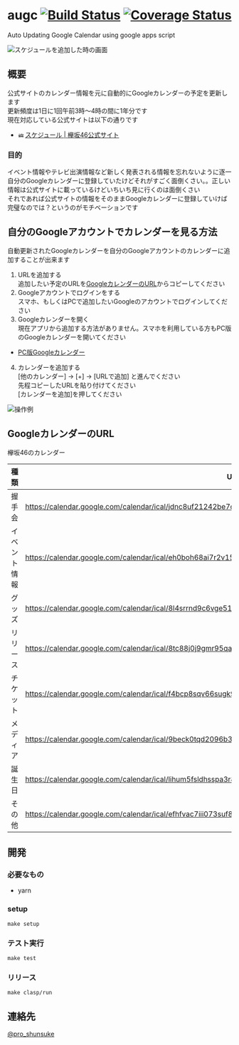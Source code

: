 # augc [![Build Status](https://travis-ci.com/proshunsuke/augc.svg?branch=master)](https://travis-ci.com/proshunsuke/augc) [![Coverage Status](https://coveralls.io/repos/github/proshunsuke/augc/badge.svg?branch=coverage)](https://coveralls.io/github/proshunsuke/augc?branch=coverage)

Auto Updating Google Calendar using google apps script

![スケジュールを追加した時の画面](https://user-images.githubusercontent.com/3148511/70384167-eafa3180-19bd-11ea-87e3-4bca2a078021.png)

## 概要

公式サイトのカレンダー情報を元に自動的にGoogleカレンダーの予定を更新します  
更新頻度は1日に1回午前3時〜4時の間に1年分です  
現在対応している公式サイトは以下の通りです
* <img src="https://upload.wikimedia.org/wikipedia/commons/thumb/f/f8/Keyakizaka46_logo.svg/800px-Keyakizaka46_logo.svg.png" width="12px" alt="欅坂46のロゴ"> [スケジュール | 欅坂46公式サイト](https://www.keyakizaka46.com/s/k46o/media/list)

### 目的

イベント情報やテレビ出演情報など新しく発表される情報を忘れないように逐一自分のGoogleカレンダーに登録していたけどそれがすごく面倒くさい。。正しい情報は公式サイトに載っているけどいちいち見に行くのは面倒くさい  
それであれば公式サイトの情報をそのままGoogleカレンダーに登録していけば完璧なのでは？というのがモチベーションです

## 自分のGoogleアカウントでカレンダーを見る方法

自動更新されたGoogleカレンダーを自分のGoogleアカウントのカレンダーに追加することが出来ます

1. URLを追加する  
追加したい予定のURLを[GoogleカレンダーのURL](#GoogleカレンダーのURL)からコピーしてください
2. Googleアカウントでログインをする  
スマホ、もしくはPCで追加したいGoogleのアカウントでログインしてください
3. Googleカレンダーを開く  
現在アプリから追加する方法がありません。スマホを利用している方もPC版のGoogleカレンダーを開いてください
  * [PC版Googleカレンダー](https://calendar.google.com/calendar/r?hl=ja)
4. カレンダーを追加する  
 [他のカレンダー] → [+] → [URLで追加] と進んでください  
 先程コピーしたURLを貼り付けてください  
 [カレンダーを追加]を押してください

![操作例](https://user-images.githubusercontent.com/3148511/70384124-192b4180-19bd-11ea-9ad5-f63d23c74bc0.gif)

## GoogleカレンダーのURL

欅坂46のカレンダー

種類|URL
---|---
握手会|https://calendar.google.com/calendar/ical/jdnc8uf21242be7qjm5nmj7uok%40group.calendar.google.com/public/basic.ics
イベント情報|https://calendar.google.com/calendar/ical/eh0boh68ai7r2v15m38k2ms1lg%40group.calendar.google.com/public/basic.ics
グッズ|https://calendar.google.com/calendar/ical/8l4srrnd9c6vge51k6cclsdsmc%40group.calendar.google.com/public/basic.ics
リリース|https://calendar.google.com/calendar/ical/8tc88j0j9gmr95qa81r8t2210c%40group.calendar.google.com/public/basic.ics
チケット|https://calendar.google.com/calendar/ical/f4bcp8sqv66sugk9m06gb1ioeg%40group.calendar.google.com/public/basic.ics
メディア|https://calendar.google.com/calendar/ical/9beck0tqd2096b3b5utkh0jg8g%40group.calendar.google.com/public/basic.ics
誕生日|https://calendar.google.com/calendar/ical/lihum5fsldhsspa3r8altr01ns%40group.calendar.google.com/public/basic.ics
その他|https://calendar.google.com/calendar/ical/efhfvac7iii073suf8v16tlmic%40group.calendar.google.com/public/basic.ics

## 開発

### 必要なもの

* yarn

### setup

```shell script
make setup
```

### テスト実行

```shell script
make test
```

### リリース

```shell script
make clasp/run
```

## 連絡先

[@pro_shunsuke](https://twitter.com/pro_shunsuke)

